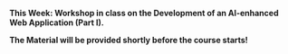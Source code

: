 **This Week: Workshop in class on the Development of an AI-enhanced Web Application (Part I).**

**The Material will be provided shortly before the course starts!**